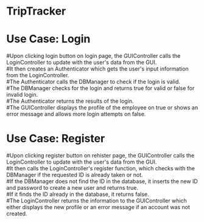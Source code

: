 # TripTracker
#####
# Use Case: Login
#Upon clicking login button on login page, the GUIController calls the LoginController to update with the user's data from the GUI.<br>
#It then creates an Authenticator which gets the user's input information from the LoginController.<br>
#The Authenticator calls the DBManager to check if the login is valid.<br>
#The DBManager checks for the login and returns true for valid or false for invalid login.<br>
#The Authenticator returns the results of the login.<br>
#The GUIController displays the profile of the employee on true or shows an error message and allows more login attempts on false.<br>
#####
# Use Case: Register
#Upon clicking register button on rehister page, the GUIController calls the LoginController to update with the user's data from the GUI.<br>
#It then calls the LoginController's register function, which checks with the DBManager if the requested ID is already taken or not.<br>
#If the DBManager does not find the ID in the database, it inserts the new ID and password to create a new user and returns true.<br>
#If it finds the ID already in the database, it returns false.<br>
#The LoginController returns the information to the GUIController which either displays the new profile or an error message if an account was not created.<br>
#####
